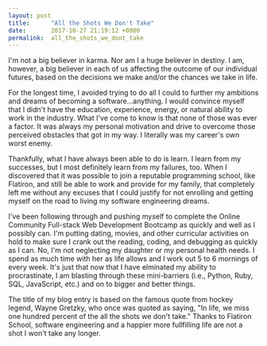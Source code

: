 ```yaml
---
layout: post
title:      "All the Shots We Don't Take"
date:       2017-10-27 21:19:12 +0000
permalink:  all_the_shots_we_dont_take
---
```



I'm not a big believer in karma.  Nor am I a huge believer in destiny.  I am, however, a big believer in each of us affecting the outcome of our individual futures, based on the decisions we make and/or the chances we take in life.  

For the longest time, I avoided trying to do all I could to further my ambitions and dreams of becoming a software...anything. I would convince myself that I didn't have the education, experience, energy, or natural ability to work in the industry.  What I've come to know is that none of those was ever a factor.  It was always my personal motivation and drive to overcome those perceived obstacles that got in my way.  I literally was my career's own worst enemy.

Thankfully, what I have always been able to do is learn.  I learn from my successes, but I most definitely learn from my failures, too.  When I discovered that it was possible to join a reputable programming school, like Flatiron, and still be able to work and provide for my family, that completely left me without any excuses that I could justify for not enrolling and getting myself on the road to living my software engineering dreams.

I've been following through and pushing myself to complete the Online Community Full-stack Web Development Bootcamp as quickly and well as I possibly can.  I'm putting dating, movies, and other curricular activities on hold to make sure I crank out the reading, coding, and debugging as quickly as I can.  No, I'm not neglecting my daughter or my personal health needs.  I spend as much time with her as life allows and I work out 5 to 6 mornings of every week.  It's just that now that I have elminated my ability to procrastinate, I am blasting through these mini-barriers (i.e., Python, Ruby, SQL, JavaScript, etc.) and on to bigger and better things.

The title of my blog entry is based on the famous quote from hockey legend, Wayne Gretzky, who once was quoted as saying, "In life, we miss one hundred percent of the all the shots we don't take."  Thanks to Flatiron School, software engineering and a happier more fullfilling life are not a shot I won't take any longer.

